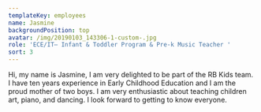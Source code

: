 ```yaml
---
templateKey: employees
name: Jasmine
backgroundPosition: top
avatar: /img/20190103_143306-1-custom-.jpg
role: 'ECE/IT– Infant & Toddler Program & Pre-k Music Teacher '
sort: 3
---
```

Hi, my name is Jasmine, I am very delighted to be part of the RB Kids team. I have ten years experience in Early Childhood Education and I am the proud mother of two boys. I am very enthusiastic about teaching children art, piano, and dancing. I look forward to getting to know everyone.

